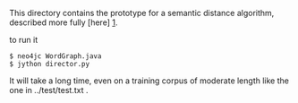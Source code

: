 This directory contains the prototype for a semantic distance algorithm, described more fully [here] [1].

to run it
```
$ neo4jc WordGraph.java
$ jython director.py
```

It will take a long time, even on a training corpus of moderate length like the one in ../test/test.txt .


[1]: https://docs.google.com/document/d/1RiINT9irSBEvhAOtBxc6L6bY1AaxjbKMVCGgLx7xAwU/edit?usp=sharing
